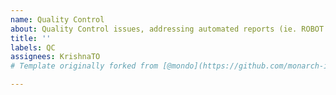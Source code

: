 ```yaml
---
name: Quality Control
about: Quality Control issues, addressing automated reports (ie. ROBOT report) or workflows modifications/suggestions
title: ''
labels: QC
assignees: KrishnaTO
# Template originally forked from [@mondo](https://github.com/monarch-initiative/mondo/tree/master/.github/ISSUE_TEMPLATE) 

---
```


